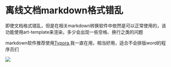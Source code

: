 # 离线文档markdown格式错乱

即使文档格式错乱，但是在相关markdown转换软件中依然是可以正常使用的，该功能使用art-template来渲染，多少会出现一些空格、换行之类的问题

markdown软件推荐使用[Typora](https://www.typora.io/),我一直在用，相当好用，适合不会排版word的程序员们

![](/knife4j/images/tp.png)
 
 
 
